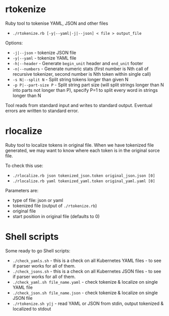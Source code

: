 # rtokenize
Ruby tool to tokenise YAML, JSON and other files
- `./rtokenize.rb [-y|--yaml|-j|--json] < file > output_file`

Options:
- `-j|--json` - tokenize JSON file
- `-y|--yaml` - tokenize YAML file
- `-h|--header` - Generate `begin_unit` header and `end_unit` footer
- `-n|--numbers` - Generate numeric stats (first number is Nth call of recursive tokenizer, second number is Nth token within single call)
- `-s N|--split N` - Split string tokens longer than given N
- `-p P|--part-size P` - Split string part size (will split strings longer than N into parts not longer than P), specify P=1 to split every word in strings longer than N

Tool reads from standard input and writes to standard output.
Eventual errors are written to standard error.

# rlocalize
Ruby tool to localize tokens in original file.
When we have tokenized file generated, we may want to know where each token is in the original sorce file.

To check this use:
- `./rlocalize.rb json tokenized_json.token original_json.json [0]`
- `./rlocalize.rb yaml tokenized_yaml.token original_yaml.yaml [0]`

Parameters are:
- type of file: json or yaml
- tokenized file (output of `./rtokenize.rb`)
- original file
- start position in original file (defaults to 0)

# Shell scripts
Some ready to go Shell scripts:
- `./check_yamls.sh` - this is a check on all Kubernetes YAML files - to see if parser works for all of them.
- `./check_jsons.sh` - this is a check on all Kubernetes JSON files - to see if parser works for all of them.
- `./check_yaml.sh file_name.yaml` - check tokenize & localize on single YAML file
- `./check_json.sh file_name.json` - check tokenize & localize on single JSON file
- `./rtokenize.sh y|j` - read YAML or JSON from stdin, output tokenized & localized to stdout
